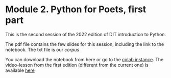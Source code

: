# Module 2. Python for Poets, first part

This is the second session of the 2022 edition of DIT introduction to Python.

The pdf file contains the few slides for this session, including the link to the notebook. The txt file is our *corpus*

You can download the notebook from here or go to the [colab instance](https://colab.research.google.com/drive/1fOlEqmEPQms3JhW2ZhFs_4YEIClK-4H1?usp=sharing). The video-lesson from the first edition (different from the current one) is available [here](https://youtu.be/AId7nQGZ-Sc)
